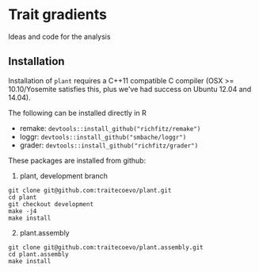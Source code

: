 # Trait gradients

Ideas and code for the analysis


## Installation

Installation of `plant` requires a C++11 compatible C compiler (OSX >= 10.10/Yosemite satisfies this, plus we've had success on Ubuntu 12.04 and 14.04).

The following can be installed directly in R

- remake: `devtools::install_github("richfitz/remake")`
- loggr: `devtools::install_github("smbache/loggr")`
- grader: `devtools::install_github("richfitz/grader")`


These packages are installed from github:

1. plant, development branch

```
git clone git@github.com:traitecoevo/plant.git
cd plant
git checkout development
make -j4
make install
```

2. plant.assembly

```
git clone git@github.com:traitecoevo/plant.assembly.git
cd plant.assembly
make install
```
